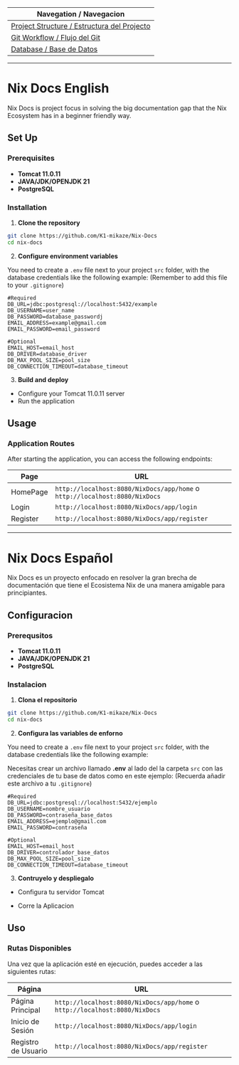 

| Navegation / Navegacion |
| ------------- |
| [Project Structure / Estructura del Projecto ](./docs/project-structure.md) |
| [Git Workflow / Flujo del Git](./docs/git-workflow.md) |
| [Database / Base de Datos](./docs/database.md)  |


---- 
# Nix Docs English

Nix Docs is project focus in solving the big documentation gap that the Nix Ecosystem has in a beginner friendly way.

## Set Up 
### Prerequisites

- **Tomcat 11.0.11** 
- **JAVA/JDK/OPENJDK 21** 
- **PostgreSQL**  

### Installation 

1. **Clone the repository** 
```bash
git clone https://github.com/K1-mikaze/Nix-Docs
cd nix-docs
```

2. **Configure environment variables** 

You need to create a `.env` file next to your project `src` folder, with the database credentials like the following example: (Remember to add this file to your `.gitignore`)

```.env
#Required
DB_URL=jdbc:postgresql://localhost:5432/example
DB_USERNAME=user_name
DB_PASSWORD=database_passwordj
EMAIL_ADDRESS=example@gmail.com
EMAIL_PASSWORD=email_password

#Optional
EMAIL_HOST=email_host
DB_DRIVER=database_driver
DB_MAX_POOL_SIZE=pool_size
DB_CONNECTION_TIMEOUT=database_timeout
```

3. **Build and deploy** 

- Configure your Tomcat 11.0.11 server
- Run the application


## Usage

### Application Routes

After starting the application, you can access the following endpoints:

| Page | URL |
|--------|-----
| HomePage | `http://localhost:8080/NixDocs/app/home` o `http://localhost:8080/NixDocs`  |
| Login | `http://localhost:8080/NixDocs/app/login` |
| Register | `http://localhost:8080/NixDocs/app/register` |

---

# Nix Docs Español

Nix Docs es un proyecto enfocado en resolver la gran brecha de documentación que tiene el Ecosistema Nix de una manera amigable para principiantes.

## Configuracion 

### Prerequsitos

- **Tomcat 11.0.11** 
- **JAVA/JDK/OPENJDK 21** 
- **PostgreSQL**  

### Instalacion 

1. **Clona el repositorio** 
```bash
git clone https://github.com/K1-mikaze/Nix-Docs
cd nix-docs
```

2. **Configura las variables de enforno** 

You need to create a `.env` file next to your project `src` folder, with the database credentials like the following example:

Necesitas crear un archivo llamado **.env**  al lado del la carpeta `src` con las credenciales de tu base de datos como en este ejemplo: (Recuerda añadir este archivo a tu `.gitignore`) 

```.env
#Required
DB_URL=jdbc:postgresql://localhost:5432/ejemplo
DB_USERNAME=nombre_usuario
DB_PASSWORD=contraseña_base_datos
EMAIL_ADDRESS=ejemplo@gmail.com
EMAIL_PASSWORD=contraseña

#Optional
EMAIL_HOST=email_host
DB_DRIVER=controlador_base_datos
DB_MAX_POOL_SIZE=pool_size
DB_CONNECTION_TIMEOUT=database_timeout
```

3. **Contruyelo y despliegalo** 

- Configura tu servidor Tomcat 

- Corre la Aplicacion

## Uso

### Rutas Disponibles

Una vez que la aplicación esté en ejecución, puedes acceder a las siguientes rutas:

| Página | URL |
|--------|-----
| Página Principal | `http://localhost:8080/NixDocs/app/home` o `http://localhost:8080/NixDocs`  |
| Inicio de Sesión | `http://localhost:8080/NixDocs/app/login` |
| Registro de Usuario | `http://localhost:8080/NixDocs/app/register` |


